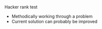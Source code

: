 Hacker rank test

* Methodically working through a problem
* Current solution can probably be improved
